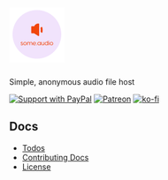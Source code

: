 # [![some.audio](./public/logo-small.png)](https://some.audio)

Simple, anonymous audio file host

[![Support with PayPal](https://img.shields.io/badge/paypal-donate-yellow.png)](https://paypal.me/zacanger) [![Patreon](https://img.shields.io/badge/patreon-donate-yellow.svg)](https://www.patreon.com/zacanger) [![ko-fi](https://img.shields.io/badge/donate-KoFi-yellow.svg)](https://ko-fi.com/U7U2110VB)

## Docs

* [Todos](./TODO.md)
* [Contributing Docs](./.github/CONTRIBUTING.md)
* [License](./LICENSE.md)
